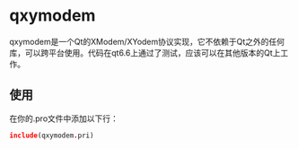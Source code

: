 # qxymodem

qxymodem是一个Qt的XModem/XYodem协议实现，它不依赖于Qt之外的任何库，可以跨平台使用。代码在qt6.6上通过了测试，应该可以在其他版本的Qt上工作。

## 使用

在你的.pro文件中添加以下行：

```pro
include(qxymodem.pri)
```

